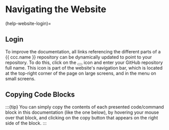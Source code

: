 # Navigating the Website

(help-website-login)=
## Login
To improve the documentation, all links referencing the different parts
of a {{ ccc.name }} repository can be dynamically updated to point to your repository.
To do this, click on the <button class="user-login-button btn btn-sm inline_icon pst-js-only" title="Login" aria-label="Login">
  <i class="fa-solid fa-user-gear fa-lg"></i>
</button> icon and enter your GitHub repository full name.
This icon is part of the website's navigation bar, which is located at the top-right corner of the page
on large screens, and in the menu on small screens.


## Copying Code Blocks

:::{tip}
You can simply copy the contents of each presented code/command block in this documentation
(like the one below), by hovering your mouse over that block, and clicking on the copy button
that appears on the right side of the block.
:::



